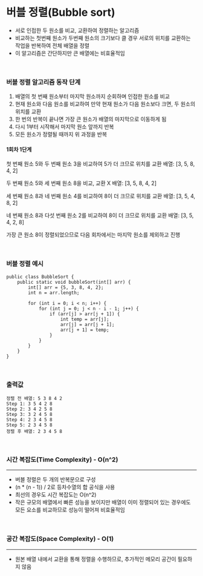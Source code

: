 # 버블 정렬(Bubble sort)

- 서로 인접한 두 원소를 비교, 교환하여 정렬하는 알고리즘
- 비교하는 첫번째 원소가 두번째 원소의 크기보다 클 경우 서로의 위치를 교환하는 작업을 반복하여 전체 배열을 정렬
- 이 알고리즘은 간단하지만 큰 배열에는 비효율적임

<br>

### 버블 정렬 알고리즘 동작 단계
1. 배열의 첫 번째 원소부터 마지막 원소까지 순회하며 인접한 원소를 비교
2. 현재 원소와 다음 원소를 비교하여 만약 현재 원소가 다음 원소보다 크면, 두 원소의 위치를 교환
3. 한 번의 반복이 끝나면 가장 큰 원소가 배열의 마지막으로 이동하게 됨
4. 다시 1부터 시작해서 마지막 원소 앞까지 반복
5. 모든 원소가 정렬될 때까지 위 과정을 반복

#### 1회차 1단계
첫 번째 원소 5와 두 번째 원소 3을 비교하여 5가 더 크므로 위치를 교환
배열: [3, 5, 8, 4, 2]

두 번째 원소 5와 세 번째 원소 8을 비교, 교환 X
배열: [3, 5, 8, 4, 2]

세 번째 원소 8과 네 번째 원소 4를 비교하여 8이 더 크므로 위치를 교환
배열: [3, 5, 4, 8, 2]

네 번째 원소 8과 다섯 번째 원소 2를 비교하여 8이 더 크므로 위치를 교환
배열: [3, 5, 4, 2, 8]

가장 큰 원소 8이 정렬되었으므로 다음 회차에서는 마지막 원소를 제외하고 진행

<br>

### 버블 정렬 예시

```
public class BubbleSort {
    public static void bubbleSort(int[] arr) {
        int[] arr = {5, 3, 8, 4, 2};
        int n = arr.length;
        
        for (int i = 0; i < n; i++) {
            for (int j = 0; j < n - i - 1; j++) {
                if (arr[j] > arr[j + 1]) {
                    int temp = arr[j];
                    arr[j] = arr[j + 1];
                    arr[j + 1] = temp;
                }
            }
        }
    }
}
```

<br>

### 출력값

```
정렬 전 배열: 5 3 8 4 2 
Step 1: 3 5 4 2 8 
Step 2: 3 4 2 5 8 
Step 3: 3 2 4 5 8 
Step 4: 2 3 4 5 8 
Step 5: 2 3 4 5 8 
정렬 후 배열: 2 3 4 5 8 
```

<br>

### 시간 복잡도(Time Complexity) - O(n^2)
<hr>

- 버블 정렬은 두 개의 반복문으로 구성
- (n * (n - 1)) / 2로 등차수열의 합 공식을 사용 
- 최선의 경우도 시간 복잡도는 O(n^2)
- 작은 규모의 배열에서 빠른 성능을 보이지만 배열이 이미 정렬되어 있는 경우에도 모든 요소를 비교하므로 성능이 떨어져 비효율적임

<br>

### 공간 복잡도(Space Complexity) - O(1)
<hr>

- 원본 배열 내에서 교환을 통해 정렬을 수행하므로, 추가적인 메모리 공간이 필요하지 않음
